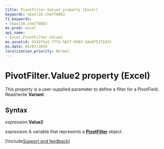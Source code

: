 ```yaml
---
title: PivotFilter.Value2 property (Excel)
keywords: vbaxl10.chm770083
f1_keywords:
- vbaxl10.chm770083
ms.prod: excel
api_name:
- Excel.PivotFilter.Value2
ms.assetid: 4142f5a1-77fd-5627-9383-3de875172d33
ms.date: 05/07/2019
localization_priority: Normal
---
```



# PivotFilter.Value2 property (Excel)

This property is a user-supplied parameter to define a filter for a PivotField. Read/write **Variant**.


## Syntax

_expression_.**Value2**

_expression_ A variable that represents a **[PivotFilter](Excel.PivotFilter.md)** object.




[!include[Support and feedback](~/includes/feedback-boilerplate.md)]